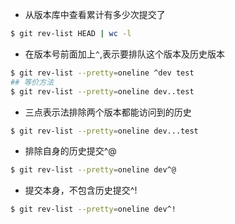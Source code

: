 - 从版本库中查看累计有多少次提交了
```bash
$ git rev-list HEAD | wc -l
```

- 在版本号前面加上`^`,表示要排队这个版本及历史版本
```bash
$ git rev-list --pretty=oneline ^dev test
## 等价方法
$ git rev-list --pretty=oneline dev..test
```

- 三点表示法排除两个版本都能访问到的历史
```bash
$ git rev-list --pretty=oneline dev...test
```

- 排除自身的历史提交^@
```bash
$ git rev-list --pretty=oneline dev^@
```

- 提交本身，不包含历史提交^!
```bash
$ git rev-list --pretty=oneline dev^!
```
